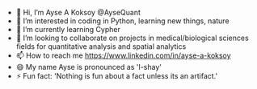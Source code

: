 - 👋 Hi, I’m Ayse A Koksoy @AyseQuant 
- 👀 I’m interested in coding in Python, learning new things, nature
- 🌱 I’m currently learning Cypher 
- 💞️ I’m looking to collaborate on projects in medical/biological sciences fields for quantitative analysis and spatial analytics
- 📫 How to reach me https://www.linkedin.com/in/ayse-a-koksoy
- 😄 My name Ayse is pronounced as 'I-shay'
- ⚡ Fun fact: 'Nothing is fun about a fact unless its an artifact.'

<!---
AyseQuant/AyseQuant is a ✨ special ✨ repository because its `README.md` (this file) appears on your GitHub profile.
You can click the Preview link to take a look at your changes.
--->
